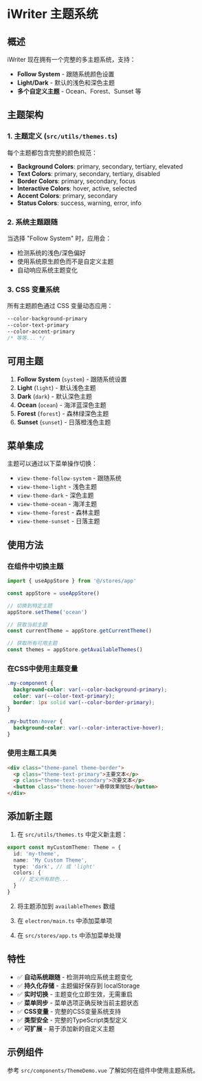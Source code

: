 # iWriter 主题系统

## 概述

iWriter 现在拥有一个完整的多主题系统，支持：
- **Follow System** - 跟随系统颜色设置
- **Light/Dark** - 默认的浅色和深色主题
- **多个自定义主题** - Ocean、Forest、Sunset 等

## 主题架构

### 1. 主题定义 (`src/utils/themes.ts`)

每个主题都包含完整的颜色规范：
- **Background Colors**: primary, secondary, tertiary, elevated
- **Text Colors**: primary, secondary, tertiary, disabled  
- **Border Colors**: primary, secondary, focus
- **Interactive Colors**: hover, active, selected
- **Accent Colors**: primary, secondary
- **Status Colors**: success, warning, error, info

### 2. 系统主题跟随

当选择 "Follow System" 时，应用会：
- 检测系统的浅色/深色偏好
- 使用系统原生颜色而不是自定义主题
- 自动响应系统主题变化

### 3. CSS 变量系统

所有主题颜色通过 CSS 变量动态应用：
```css
--color-background-primary
--color-text-primary
--color-accent-primary
/* 等等... */
```

## 可用主题

1. **Follow System** (`system`) - 跟随系统设置
2. **Light** (`light`) - 默认浅色主题
3. **Dark** (`dark`) - 默认深色主题  
4. **Ocean** (`ocean`) - 海洋蓝深色主题
5. **Forest** (`forest`) - 森林绿深色主题
6. **Sunset** (`sunset`) - 日落橙浅色主题

## 菜单集成

主题可以通过以下菜单操作切换：
- `view-theme-follow-system` - 跟随系统
- `view-theme-light` - 浅色主题
- `view-theme-dark` - 深色主题
- `view-theme-ocean` - 海洋主题
- `view-theme-forest` - 森林主题
- `view-theme-sunset` - 日落主题

## 使用方法

### 在组件中切换主题

```typescript
import { useAppStore } from '@/stores/app'

const appStore = useAppStore()

// 切换到特定主题
appStore.setTheme('ocean')

// 获取当前主题
const currentTheme = appStore.getCurrentTheme()

// 获取所有可用主题
const themes = appStore.getAvailableThemes()
```

### 在CSS中使用主题变量

```css
.my-component {
  background-color: var(--color-background-primary);
  color: var(--color-text-primary);
  border: 1px solid var(--color-border-primary);
}

.my-button:hover {
  background-color: var(--color-interactive-hover);
}
```

### 使用主题工具类

```html
<div class="theme-panel theme-border">
  <p class="theme-text-primary">主要文本</p>
  <p class="theme-text-secondary">次要文本</p>
  <button class="theme-hover">悬停效果按钮</button>
</div>
```

## 添加新主题

1. 在 `src/utils/themes.ts` 中定义新主题：

```typescript
export const myCustomTheme: Theme = {
  id: 'my-theme',
  name: 'My Custom Theme',
  type: 'dark', // 或 'light'
  colors: {
    // 定义所有颜色...
  }
}
```

2. 将主题添加到 `availableThemes` 数组

3. 在 `electron/main.ts` 中添加菜单项

4. 在 `src/stores/app.ts` 中添加菜单处理

## 特性

- ✅ **自动系统跟随** - 检测并响应系统主题变化
- ✅ **持久化存储** - 主题偏好保存到 localStorage
- ✅ **实时切换** - 主题变化立即生效，无需重启
- ✅ **菜单同步** - 菜单选项正确反映当前主题状态
- ✅ **CSS变量** - 完整的CSS变量系统支持
- ✅ **类型安全** - 完整的TypeScript类型定义
- ✅ **可扩展** - 易于添加新的自定义主题

## 示例组件

参考 `src/components/ThemeDemo.vue` 了解如何在组件中使用主题系统。